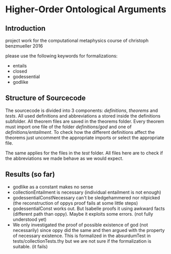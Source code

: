 # Higher-Order Ontological Arguments

## Introduction
project work for the computational metaphysics course of christoph benzmueller 2016

please use the following keywords for formalizations:

* entails
* closed
* godessential
* godlike

## Structure of Sourcecode
The sourcecode is divided into 3 components: *definitions*, *theorems* and *tests*.
All used definitions and abbreviations a stored inside the definitions subfolder. All theorem files are saved in the
theorems folder. Every theorem must import one file of the folder *definitions/god* and one of *definitions/entailment*.
To check how the different definitions affect the theorems just uncomment the appropriate imports or select the appropriate
file.

The same applies for the files in the *test* folder. All files here are to check if the abbreviations we made behave as we
would expect.

## Results (so far)
* godlike as a constant makes no sense
* collectionEntailment is necessary (individual entailment is not enough)
* godessentialConstNecessary can't be sledgehammered nor nitpicked (the reconstruction of oppys proof fails at some little steps)
* godessentialConst works out.
But Isabelle proofs it using awkward facts (different path than oppy). Maybe it exploits some errors. (not fully understood yet)
* We only investigated the proof of possible existence of god (not necessarily) since oppy did the same and then argued with the property of necessary existence. This is formalized in the absurdumTest in tests/collectionTests.thy but we are not sure if the formalization is suitable. (it fails)
